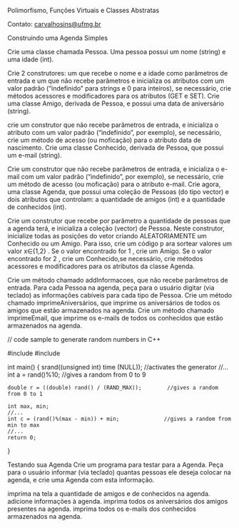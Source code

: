 Polimorfismo, Funções Virtuais e Classes Abstratas

Contato: carvalhosins@ufmg.br

Construindo uma Agenda Simples

Crie uma classe chamada Pessoa. Uma pessoa possui um nome (string) e uma idade (int).

Crie 2 construtores: um que recebe o nome e a idade como parâmetros de entrada e um que não recebe parâmetros e inicializa os atributos com um valor 
padrão (“indefinido” para strings e 0 para inteiros), se necessário, crie métodos acessores e modificadores para os atributos (GET e SET).
Crie uma classe Amigo, derivada de Pessoa, e possui uma data de aniversário (string).

crie um construtor que não recebe parâmetros de entrada, e inicializa o atributo com um valor padrão (“indefinido”, por exemplo), se necessário, crie um
método de acesso (ou moficação) para o atributo data de nascimento.
Crie uma classe Conhecido, derivada de Pessoa, que possui um e-mail (string).

Crie um construtor que não recebe parâmetros de entrada, e inicializa o e-mail com um valor padrão (“indefinido”, por exemplo), se necessário, 
crie um método de acesso (ou moficação) para o atributo e-mail.
Crie agora, uma classe Agenda, que possui uma coleção de Pessoas (do tipo vector) e dois atributos que controlam: a quantidade de amigos (int) e a
quantidade de conhecidos (int).

Crie um construtor que recebe por parâmetro a quantidade de pessoas que a agenda terá, e inicializa a coleção (vector) de Pessoa. 
Neste construtor, inicialize todas as posições do vetor criando ALEATORIAMENTE um Conhecido ou um Amigo. Para isso, crie um código p
ara sortear valores um valor  x∈{1,2} . Se o valor encontrado for  1 , crie um Amigo. Se o valor encontrado for  2 , crie um Conhecido,se necessário, 
crie métodos acessores e modificadores para os atributos da classe Agenda.

Crie um método chamado addInformacoes, que não recebe parâmetros de entrada. Para cada Pessoa na agenda, peça para o usuário digitar (via teclado) as informações cabíveis para cada tipo de Pessoa.
Crie um método chamado imprimeAniversários, que imprime os aniversários de todos os amigos que estão armazenados na agenda.
Crie um método chamado imprimeEmail, que imprime os e-mails de todos os conhecidos que estão armazenados na agenda.

// code sample to generate random numbers in C++

#include <iostream>
#include <ctime>

int main()
{
    srand((unsigned int) time (NULL)); //activates the generator
    //...
    int a = rand()%10;        //gives a random from 0 to 9

    double r = ((double) rand() / (RAND_MAX));        //gives a random from 0 to 1

    int max, min;
    //...
    int c = (rand()%(max - min)) + min;              //gives a random from min to max
    //...
    return 0;
}

Testando sua Agenda
Crie um programa para testar para a Agenda. Peça para o usuário informar (via teclado) quantas pessoas ele deseja colocar na agenda, e crie uma Agenda com esta informação.

imprima na tela a quantidade de amigos e de conhecidos na agenda.
adicione informações à agenda.
imprima todos os aniversários dos amigos presentes na agenda.
imprima todos os e-mails dos conhecidos armazenados na agenda.
